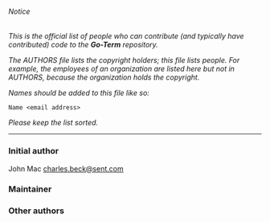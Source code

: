 ###### Notice

*This is the official list of people who can contribute (and typically have
contributed) code to the ***Go-Term*** repository.*

*The AUTHORS file lists the copyright holders; this file lists people. For
example, the employees of an organization are listed here but not in AUTHORS,
because the organization holds the copyright.*

*Names should be added to this file like so:*

	Name <email address>

*Please keep the list sorted.*

* * *

### Initial author

John Mac <charles.beck@sent.com>

### Maintainer



### Other authors


